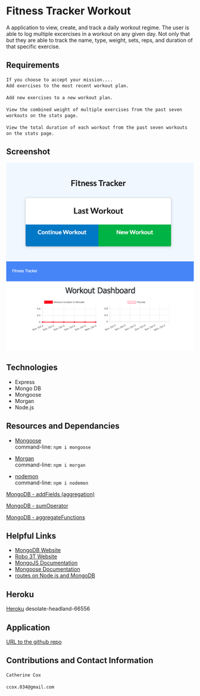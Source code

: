 # Fitness Tracker Workout

A application to view, create, and track a daily workout regime. The user is able to log multiple excercises in a workout on any given day. Not only that but they are able to track the name, type, weight, sets, reps, and duration of that specific exercise.

## Requirements

<!-- ----------------------- -->

```
If you choose to accept your mission....
Add exercises to the most recent workout plan.

Add new exercises to a new workout plan.

View the combined weight of multiple exercises from the past seven workouts on the stats page.

View the total duration of each workout from the past seven workouts on the stats page.
```

## Screenshot

<!-- ----------------------- -->

![Screen Shot](./assets/fitness.png)
![Screen Shot](./assets/stats.png)

## Technologies

<!-- ----------------------- -->

- Express
- Mongo DB
- Mongoose
- Morgan
- Node.js

## Resources and Dependancies

<!-- ----------------------- -->

- [Mongoose](https://www.npmjs.com/package/mongoose)<br />
  command-line: `npm i mongoose`

- [Morgan](https://www.npmjs.com/package/morgan)<br />
  command-line: `npm i morgan`

- [nodemon](https://www.npmjs.com/package/nodemon)<br />
  command-line: `npm i nodemon`

[MongoDB - addFields (aggregation)](https://docs.mongodb.com/manual/reference/operator/aggregation/addFields/)

[MongoDB - sumOperator](https://docs.mongodb.com/manual/reference/operator/aggregation/sum/)

[MongoDB - aggregateFunctions](https://mongoosejs.com/docs/api.html#aggregate_Aggregate)

## Helpful Links

- [MongoDB Website](https://www.mongodb.com/)
- [Robo 3T Website](https://robomongo.org/download)
- [MongoJS Documentation](https://www.npmjs.com/package/mongojs)
- [Mongoose Documentation](http://mongoosejs.com/docs/guide.html)
- [routes on Node.js and MongoDB](https://www.geeksforgeeks.org/restfull-routes-on-node-js-and-mongodb/)

## Heroku

<!-- ----------------------- -->

[Heroku](https://something.herokuapp.com)
desolate-headland-66556

## Application

<!-- ----------------------- -->

[URL to the github repo](https://github.com/beachbrunet/Fitness_tracker_workout)

## Contributions and Contact Information

<!-- ----------------------- -->

```
Catherine Cox

ccox.034@gmail.com
```
